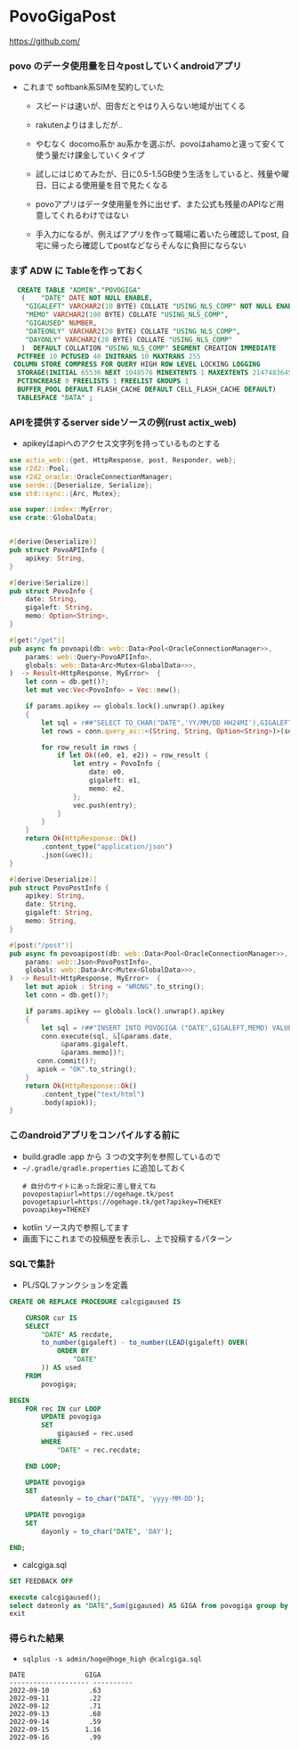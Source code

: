 # PovoGigaPost

https://github.com/

### povo のデータ使用量を日々postしていくandroidアプリ

- これまで softbank系SIMを契約していた
  - スピードは速いが、田舎だとやはり入らない地域が出てくる
  - rakutenよりはましだが..
  - やむなく docomo系か au系かを選ぶが、povoはahamoと違って安くて使う量だけ課金していくタイプ
  - 試しにはじめてみたが、日に0.5-1.5GB使う生活をしていると、残量や曜日、日による使用量を目で見たくなる
  
  - povoアプリはデータ使用量を外に出せず、また公式も残量のAPIなど用意してくれるわけではない
  - 手入力になるが、例えばアプリを作って職場に着いたら確認してpost, 自宅に帰ったら確認してpostなどならそんなに負担にならない

### まず ADW に Tableを作っておく
```sql
  CREATE TABLE "ADMIN"."POVOGIGA" 
   (	"DATE" DATE NOT NULL ENABLE, 
	"GIGALEFT" VARCHAR2(10 BYTE) COLLATE "USING_NLS_COMP" NOT NULL ENABLE, 
	"MEMO" VARCHAR2(100 BYTE) COLLATE "USING_NLS_COMP", 
	"GIGAUSED" NUMBER, 
	"DATEONLY" VARCHAR2(20 BYTE) COLLATE "USING_NLS_COMP", 
	"DAYONLY" VARCHAR2(20 BYTE) COLLATE "USING_NLS_COMP"
   )  DEFAULT COLLATION "USING_NLS_COMP" SEGMENT CREATION IMMEDIATE 
  PCTFREE 10 PCTUSED 40 INITRANS 10 MAXTRANS 255 
 COLUMN STORE COMPRESS FOR QUERY HIGH ROW LEVEL LOCKING LOGGING
  STORAGE(INITIAL 65536 NEXT 1048576 MINEXTENTS 1 MAXEXTENTS 2147483645
  PCTINCREASE 0 FREELISTS 1 FREELIST GROUPS 1
  BUFFER_POOL DEFAULT FLASH_CACHE DEFAULT CELL_FLASH_CACHE DEFAULT)
  TABLESPACE "DATA" ;
```
### APIを提供するserver sideソースの例(rust actix_web)
- apikeyはapiへのアクセス文字列を持っているものとする

```rust
use actix_web::{get, HttpResponse, post, Responder, web};
use r2d2::Pool;
use r2d2_oracle::OracleConnectionManager;
use serde::{Deserialize, Serialize};
use std::sync::{Arc, Mutex};

use super::index::MyError;
use crate::GlobalData;


#[derive(Deserialize)]
pub struct PovoAPIInfo {
	apikey: String,
}

#[derive(Serialize)]
pub struct PovoInfo {
    date: String,
	gigaleft: String,
	memo: Option<String>,	
}

#[get("/get")]
pub async fn povoapi(db: web::Data<Pool<OracleConnectionManager>>,
	params: web::Query<PovoAPIInfo>,
	globals: web::Data<Arc<Mutex<GlobalData>>>,
)  -> Result<HttpResponse, MyError>  {
    let conn = db.get()?;
    let mut vec:Vec<PovoInfo> = Vec::new();

    if params.apikey == globals.lock().unwrap().apikey 
	{
        let sql = r##"SELECT TO_CHAR("DATE",'YY/MM/DD HH24MI'),GIGALEFT,MEMO FROM (SELECT * FROM POVOGIGA ORDER BY "DATE" DESC) t WHERE ROWNUM<14 ORDER BY t."DATE""##;
        let rows = conn.query_as::<(String, String, Option<String>)>(sql, &[])?;

        for row_result in rows {
            if let Ok((e0, e1, e2)) = row_result {
                let entry = PovoInfo {
                    date: e0,
                    gigaleft: e1,
                    memo: e2,
                };
                vec.push(entry);
            }
        }
    }
    return Ok(HttpResponse::Ok()
		.content_type("application/json")
		.json(&vec));
}

#[derive(Deserialize)]
pub struct PovoPostInfo {
	apikey: String,
    date: String,
	gigaleft: String,
	memo: String,	
}

#[post("/post")]
pub async fn povoapipost(db: web::Data<Pool<OracleConnectionManager>>,
	params: web::Json<PovoPostInfo>,
	globals: web::Data<Arc<Mutex<GlobalData>>>,
)  -> Result<HttpResponse, MyError>  {
	let mut apiok : String = "WRONG".to_string();
    let conn = db.get()?;

	if params.apikey == globals.lock().unwrap().apikey 
	{
		let sql = r##"INSERT INTO POVOGIGA ("DATE",GIGALEFT,MEMO) VALUES (TO_DATE(:1,'YYYYMMDD HH24MI'),:2,:3)"##;
		conn.execute(sql, &[&params.date,
			 &params.gigaleft,
			 &params.memo])?;
	   conn.commit()?;
	   apiok = "OK".to_string();
	}
	return Ok(HttpResponse::Ok()
		.content_type("text/html")
		.body(apiok));
}
```

### このandroidアプリをコンパイルする前に

- build.gradle :app から ３つの文字列を参照しているので 
- `~/.gradle/gradle.properties` に追加しておく
  ```
  # 自分のサイトにあった設定に差し替えてね
  povopostapiurl=https://ogehage.tk/post
  povogetapiurl=https://ogehage.tk/get?apikey=THEKEY
  povoapikey=THEKEY
  ```
- kotlin ソース内で参照してます
- 画面下にこれまでの投稿歴を表示し、上で投稿するパターン

### SQLで集計
- PL/SQLファンクションを定義
```sql
CREATE OR REPLACE PROCEDURE calcgigaused IS

    CURSOR cur IS
    SELECT
        "DATE" AS recdate,
        to_number(gigaleft) - to_number(LEAD(gigaleft) OVER(
            ORDER BY
                "DATE"
        )) AS used
    FROM
        povogiga;

BEGIN
    FOR rec IN cur LOOP
        UPDATE povogiga
        SET
            gigaused = rec.used
        WHERE
            "DATE" = rec.recdate;

    END LOOP;

    UPDATE povogiga
    SET
        dateonly = to_char("DATE", 'yyyy-MM-DD');

    UPDATE povogiga
    SET
        dayonly = to_char("DATE", 'DAY');

END;
```

- calcgiga.sql
```sql
SET FEEDBACK OFF

execute calcgigaused();
select dateonly as "DATE",Sum(gigaused) AS GIGA from povogiga group by dateonly order by dateonly;
exit
```

### 得られた結果
- `sqlplus -s admin/hoge@hoge_high @calcgiga.sql`
```
DATE			   GIGA
-------------------- ----------
2022-09-10		    .63
2022-09-11		    .22
2022-09-12		    .71
2022-09-13		    .68
2022-09-14		    .59
2022-09-15		   1.16
2022-09-16		    .99
```